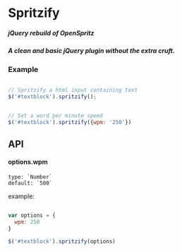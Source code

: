 # Spritzify

##### jQuery rebuild of OpenSpritz

##### A clean and basic jQuery plugin without the extra cruft.


### Example

```js

// Spritzify a html input containing text
$('#textblock').spritzify();


// Set a word per minute speed
$('#textblock').spritzify({wpm: '250'})

```


## API

#### options.wpm
    
    type: `Number`
    default: `500`

example:


```js

var options = {
  wpm: 250
}

$('#textblock').spritzify(options)

```
